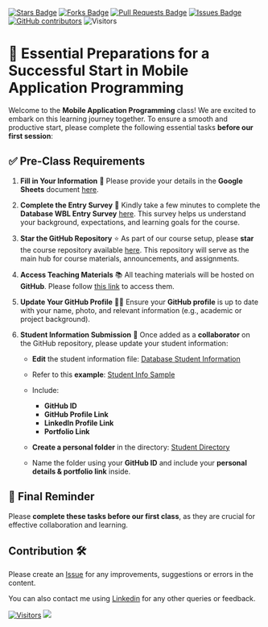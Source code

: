 
<a href="https://github.com/drshahizan/database/stargazers"><img src="https://img.shields.io/github/stars/drshahizan/database" alt="Stars Badge"/></a>
<a href="https://github.com/drshahizan/database/network/members"><img src="https://img.shields.io/github/forks/drshahizan/database" alt="Forks Badge"/></a>
<a href="https://github.com/drshahizan/database/pulls"><img src="https://img.shields.io/github/issues-pr/drshahizan/database" alt="Pull Requests Badge"/></a>
<a href="https://github.com/drshahizan/database/issues"><img src="https://img.shields.io/github/issues/drshahizan/database" alt="Issues Badge"/></a>
<a href="https://github.com/drshahizan/database/graphs/contributors"><img alt="GitHub contributors" src="https://img.shields.io/github/contributors/drshahizan/database?color=2b9348"></a>
![Visitors](https://api.visitorbadge.io/api/visitors?path=https%3A%2F%2Fgithub.com%2Fdrshahizan%2Fdatabase&labelColor=%23d9e3f0&countColor=%23697689&style=flat)

# 🚀 Essential Preparations for a Successful Start in Mobile Application Programming

Welcome to the **Mobile Application Programming** class! We are excited to embark on this learning journey together. To ensure a smooth and productive start, please complete the following essential tasks **before our first session**:

## ✅ **Pre-Class Requirements**

1. **Fill in Your Information** 📝
   Please provide your details in the **Google Sheets** document [here](https://liveutm-my.sharepoint.com/:x:/g/personal/shahizan_live_utm_my/ERpjtLDI139Ml86Wcj4ZSjEB5rbYw-nOE-Gp_ohFr1XB5w?e=CbJh74).

2. **Complete the Entry Survey** 🧭
   Kindly take a few minutes to complete the **Database WBL Entry Survey** [here](https://forms.gle/Jabs1zLyMRjXSJTSA).
   This survey helps us understand your background, expectations, and learning goals for the course.

3. **Star the GitHub Repository** ⭐
   As part of our course setup, please **star** the course repository available [here](https://github.com/drshahizan/database).
   This repository will serve as the main hub for course materials, announcements, and assignments.

4. **Access Teaching Materials** 📚
   All teaching materials will be hosted on **GitHub**. Please follow [this link](https://github.com/drshahizan/database) to access them.

5. **Update Your GitHub Profile** 👨‍💻
   Ensure your **GitHub profile** is up to date with your name, photo, and relevant information (e.g., academic or project background).

6. **Student Information Submission** 🔗
   Once added as a **collaborator** on the GitHub repository, please update your student information:

   * **Edit** the student information file: [Database Student Information](https://github.com/drshahizan/database/blob/main/materials/student.md)
   * Refer to this **example**: [Student Info Sample](https://github.com/drshahizan/HPDP/blob/main/student.md)
   * Include:

     * **GitHub ID**
     * **GitHub Profile Link**
     * **LinkedIn Profile Link**
     * **Portfolio Link**
   * **Create a personal folder** in the directory: [Student Directory](https://github.com/drshahizan/database/blob/main/materials/student.md)
   * Name the folder using your **GitHub ID** and include your **personal details & portfolio link** inside.

## 🎯 **Final Reminder**  
Please **complete these tasks before our first class**, as they are crucial for effective collaboration and learning.  

## Contribution 🛠️
Please create an [Issue](https://github.com/drshahizan/database/issues) for any improvements, suggestions or errors in the content.

You can also contact me using [Linkedin](https://www.linkedin.com/in/drshahizan/) for any other queries or feedback.

[![Visitors](https://api.visitorbadge.io/api/visitors?path=https%3A%2F%2Fgithub.com%2Fdrshahizan&labelColor=%23697689&countColor=%23555555&style=plastic)](https://visitorbadge.io/status?path=https%3A%2F%2Fgithub.com%2Fdrshahizan)
![](https://hit.yhype.me/github/profile?user_id=81284918)

